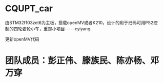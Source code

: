 # CQUPT_car

由STM32f103zet6为主板，搭载openMV或者K210，设计的用于扫码可用PS2控制的四轮麦轮小车，重邮小项目-----cyiyang

更新openMV代码
# 团队成员：彭正伟、滕族民、陈亦杨、邓万穿

